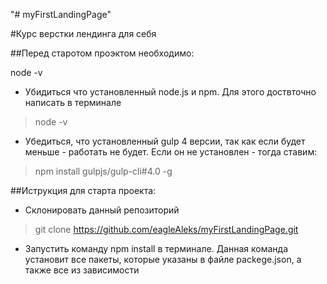 "# myFirstLandingPage" 

#Курс верстки лендинга для себя

##Перед старотом проэктом необходимо:

node -v

* Убидиться что установленный node.js и npm. Для этого доствточно написать в терминале
> node -v

* Убедиться, что установленный gulp 4 версии, так как если будет меньше - работать не будет.
Если он не установлен - тогда ставим:
> npm install gulpjs/gulp-cli#4.0 -g

##Иструкция для старта проекта:
* Склонировать данный репозиторий
>git clone https://github.com/eagleAleks/myFirstLandingPage.git

* Запустить команду npm install в терминале. Данная команда установит все пакеты, которые указаны в файле
packege.json, а также все из зависимости